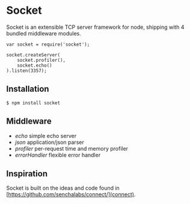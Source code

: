 # Socket

Socket is an extensible TCP server framework for node,
shipping with 4 bundled middleware modules.

    var socket = require('socket');
    
    socket.createServer(
        socket.profiler(),
        socket.echo()
    ).listen(3357);

## Installation

    $ npm install socket

## Middleware

* _echo_ simple echo server
* _json_ application/json parser
* _profiler_ per-request time and memory profiler
* _errorHandler_ flexible error handler

## Inspiration

Socket is built on the ideas and code found in [https://github.com/senchalabs/connect/](connect).
